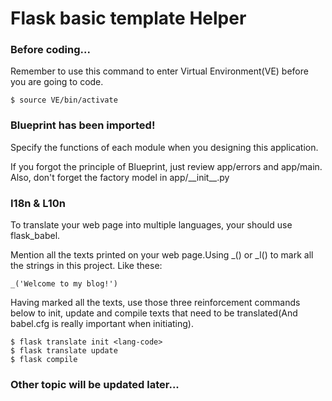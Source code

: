 # Flask basic template Helper

### Before coding...

Remember to use this command to enter Virtual Environment(VE) before you are going to code.

    $ source VE/bin/activate 
    
### Blueprint has been imported!
Specify the functions of each module when you designing this application.

If you forgot the principle of Blueprint, just review app/errors and app/main.
Also, don't forget the factory model in app/\_\_init__.py
    
### I18n & L10n
To translate your web page into multiple languages, your should use flask_babel.

Mention all the texts printed on your web page.Using _() or _l() to mark all the strings in this project.
Like these:

    _('Welcome to my blog!')

Having marked all the texts, use those three reinforcement commands below to init, update
and compile texts that need to be translated(And babel.cfg is really important when initiating).

    $ flask translate init <lang-code>
    $ flask translate update
    $ flask compile

   
    

### Other topic will be updated later...